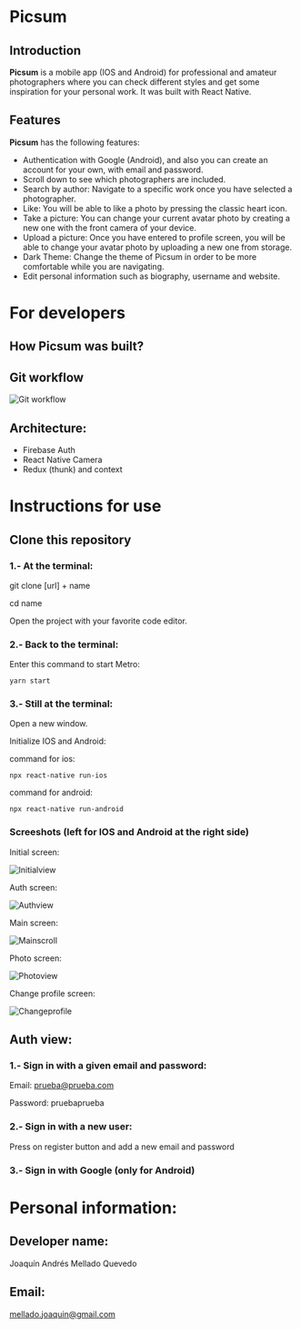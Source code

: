 # Picsum 
## Introduction
**Picsum** is a mobile app (IOS and Android) for professional and amateur photographers where you can check different styles and get some inspiration for your personal work. It was built with React Native.

## Features
**Picsum** has the following features:
- Authentication with Google (Android), and also you can create an account for your own, with email and password.
- Scroll down to see which photographers are included.
- Search by author: Navigate to a specific work once you have selected a photographer.
- Like: You will be able to like a photo by pressing the classic heart icon.
- Take a picture: You can change your current avatar photo by creating a new one with the front camera of your device.
- Upload a picture: Once you have entered to profile screen, you will be able to change your avatar photo by uploading a new one from storage.
- Dark Theme: Change the theme of Picsum in order to be more comfortable while you are navigating. 
- Edit personal information such as biography, username and website.

# For developers
## How **Picsum** was built?  
## Git workflow 
![Git workflow](./src/assets/gitworkflow.png)

## Architecture:

- Firebase Auth
- React Native Camera
- Redux (thunk) and context

# Instructions for use
## Clone this repository
### 1.- At the terminal: 
git clone [url] + name

cd name

Open the project with your favorite code editor.
### 2.- Back to the terminal:
Enter this command to start Metro:

`yarn start`

### 3.- Still at the terminal:
Open a new window.

Initialize IOS and Android:

command for ios: 

`npx react-native run-ios`

command for android: 

`npx react-native run-android`

### Screeshots (left for IOS and Android at the right side)
Initial screen:

![Initialview](./src/assets/initialview.png)

Auth screen:

![Authview](./src/assets/authview.png)

Main screen:

![Mainscroll](./src/assets/main.png)

Photo screen:

![Photoview](./src/assets/pictureview.png)

Change profile screen:

![Changeprofile](./src/assets/changeprofile.png)

## Auth view:
### 1.- Sign in with a given email and password:

Email: prueba@prueba.com

Password: pruebaprueba

### 2.- Sign in with a new user:

Press on register button and add a new email and password

### 3.- Sign in with Google (only for Android)

# Personal information: 
## Developer name:
Joaquín Andrés Mellado Quevedo
## Email:
mellado.joaquin@gmail.com


